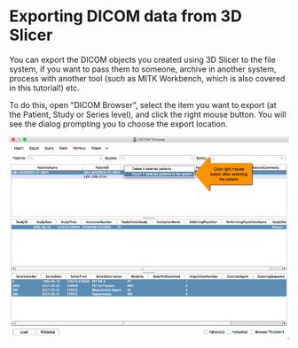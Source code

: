 # Exporting DICOM data from 3D Slicer

You can export the DICOM objects you created using 3D Slicer to the file system, if you want to pass them to someone, archive in another system, process with another tool \(such as MITK Workbench, which is also covered in this tutorial!\) etc.

To do this, open "DICOM Browser", select the item you want to export \(at the Patient, Study or Series level\), and click the right mouse button. You will see the dialog prompting you to choose the export location.

![](../../.gitbook/assets/export.png)

